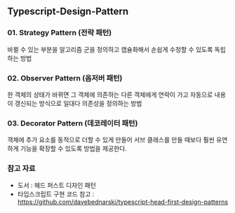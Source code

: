 ## Typescript-Design-Pattern

### 01. Strategy Pattern (전략 패턴)

바뀔 수 있는 부분을 알고리즘 군을 정의하고 캡슐화해서 손쉽게 수정할 수 있도록 독립하는 방법

### 02. Observer Pattern (옵저버 패턴)

한 객체의 상태가 바뀌면 그 객체에 의존하는 다른 객체에게 연락이 가고 자동으로 내용이 갱신되는 방식으로 일대다 의존성을 정의하는 방법

### 03. Decorator Pattern (데코레이터 패턴)

객체에 추가 요소를 동적으로 더할 수 있게 만들어 서브 클래스를 만들 때보다 훨씬 유연하게 기능을 확장할 수 있도록 방법을 제공한다.

### 참고 자료

- 도서 : 헤드 퍼스트 디자인 패턴
- 타입스크립트 구현 코드 참고 : https://github.com/davebednarski/typescript-head-first-design-patterns
